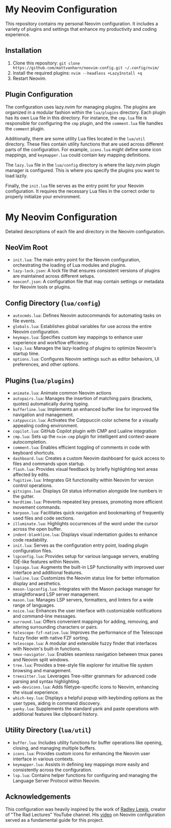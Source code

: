# My Neovim Configuration



This repository contains my personal Neovim configuration. It includes a variety of plugins and settings that enhance my productivity and coding experience.

## Installation

1. Clone this repository: `git clone https://github.com/mattvanharn/neovim-config.git ~/.config/nvim/`
2. Install the required plugins: `nvim --headless +LazyInstall +q`
3. Restart Neovim.

## Plugin Configuration

The configuration uses lazy.nvim for managing plugins. The plugins are organized in a modular fashion within the `lua/plugins` directory. Each plugin has its own Lua file in this directory. For instance, the `cmp.lua` file is responsible for configuring the `cmp` plugin, and the `comment.lua` file handles the `comment` plugin.

Additionally, there are some utility Lua files located in the `lua/util` directory. These files contain utility functions that are used across different parts of the configuration. For example, `icons.lua` might define some icon mappings, and `keymapper.lua` could contain key mapping definitions.

The `lazy.lua` file in the `lua/config` directory is where the lazy.nvim plugin manager is configured. This is where you specify the plugins you want to load lazily.

Finally, the `init.lua` file serves as the entry point for your Neovim configuration. It requires the necessary Lua files in the correct order to properly initialize your environment.

# My Neovim Configuration

Detailed descriptions of each file and directory in the Neovim configuration.

## NeoVim Root

- `init.lua`: The main entry point for the Neovim configuration, orchestrating the loading of Lua modules and plugins.
- `lazy-lock.json`: A lock file that ensures consistent versions of plugins are maintained across different setups.
- `neoconf.json`: A configuration file that may contain settings or metadata for Neovim tools or plugins.

## Config Directory (`lua/config`)

- `autocmds.lua`: Defines Neovim autocommands for automating tasks on file events.
- `globals.lua`: Establishes global variables for use across the entire Neovim configuration.
- `keymaps.lua`: Specifies custom key mappings to enhance user experience and workflow efficiency.
- `lazy.lua`: Manages the lazy-loading of plugins to optimize Neovim's startup time.
- `options.lua`: Configures Neovim settings such as editor behaviors, UI preferences, and other options.

## Plugins (`lua/plugins`)

- `animate.lua`: Animate common Neovim actions
- `autopairs.lua`: Manages the insertion of matching pairs (brackets, quotes) automatically during typing.
- `bufferline.lua`: Implements an enhanced buffer line for improved file navigation and management.
- `catppuccin.lua`: Activates the Catppuccin color scheme for a visually appealing coding environment.
- `copilot.lua`: GitHub Copilot plugin with CMP and Lualine integration
- `cmp.lua`: Sets up the `nvim-cmp` plugin for intelligent and context-aware autocompletion.
- `comment.lua`: Enables efficient toggling of comments in code with keyboard shortcuts.
- `dashboard.lua`: Creates a custom Neovim dashboard for quick access to files and commands upon startup.
- `flash.lua`: Provides visual feedback by briefly highlighting text areas affected by edits.
- `fugitive.lua`: Integrates Git functionality within Neovim for version control operations.
- `gitsigns.lua`: Displays Git status information alongside line numbers in the gutter.
- `hardtime.lua`: Prevents repeated key presses, promoting more efficient movement commands.
- `harpoon.lua`: Facilitates quick navigation and bookmarking of frequently used files and code sections.
- `illuminate.lua`: Highlights occurrences of the word under the cursor across the open buffer.
- `indent-blankline.lua`: Displays visual indentation guides to enhance code readability.
- `init.lua`: Serves as the configuration entry point, loading plugin configuration files.
- `lspconfig.lua`: Provides setup for various language servers, enabling IDE-like features within Neovim.
- `lspsaga.lua`: Augments the built-in LSP functionality with improved user interface and additional features.
- `lualine.lua`: Customizes the Neovim status line for better information display and aesthetics.
- `mason-lspconfig.lua`: Integrates with the Mason package manager for straightforward LSP server management.
- `mason.lua`: Manages LSP servers, formatters, and linters for a wide range of languages.
- `noice.lua`: Enhances the user interface with customizable notifications and command-line messages.
- `surround.lua`: Offers convenient mappings for adding, removing, and altering surrounding characters or pairs.
- `telescope-fzf-native.lua`: Improves the performance of the Telescope fuzzy finder with native FZF sorting.
- `telescope.lua`: A modular and extensible fuzzy finder that interfaces with Neovim's built-in functions.
- `tmux-navigator.lua`: Enables seamless navigation between tmux panes and Neovim split windows.
- `tree.lua`: Provides a tree-style file explorer for intuitive file system browsing and management.
- `treesitter.lua`: Leverages Tree-sitter grammars for advanced code parsing and syntax highlighting.
- `web-devicons.lua`: Adds filetype-specific icons to Neovim, enhancing the visual experience.
- `which-key.lua`: Displays a helpful popup with keybinding options as the user types, aiding in command discovery.
- `yanky.lua`: Supplements the standard yank and paste operations with additional features like clipboard history.

## Utility Directory (`lua/util`)

- `buffer.lua`: Includes utility functions for buffer operations like opening, closing, and managing multiple buffers.
- `icons.lua`: Provides custom icons for enhancing the Neovim user interface in various contexts.
- `keymapper.lua`: Assists in defining key mappings more easily and consistently across the configuration.
- `lsp.lua`: Contains helper functions for configuring and managing the Language Server Protocol within Neovim.

## Acknowledgements

This configuration was heavily inspired by the work of [Radley Lewis](https://github.com/radleylewis), creator of "The Rad Lectures" YouTube channel. His [video](https://youtu.be/ZjMzBd1Dqz8?si=ONcE1OlDhbVkHk1j) on Neovim configuration served as a fundamental guide for this project.
